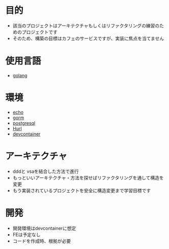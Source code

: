 # 目的
- 該当のプロジェクトはアーキテクチャもしくはリファクタリングの練習のためのプロジェクトです
- そのため、構築の目標はカフェのサービスですが、実装に焦点を当てません
# 使用言語
- [golang](https://go.dev/)

# 環境
- [echo](https://echo.labstack.com/)
- [gorm](https://gorm.io/index.html)
- [postgresql](https://www.postgresql.org/)
- [Hurl](https://hurl.dev/)
- [devcontainer](https://containers.dev/)

# アーキテクチャ
- dddと vsaを結合した方法で進行
- もっといいアーキテクチャ・方法を探せばリファクタリングを通して構造を変更
- もう実装されているプロジェクトを安全に構造変更まで学習目標です

# 開発
- 開発環境はdevcontainerに想定
- FEは予定なし
- コードを作成時、根拠が必要
